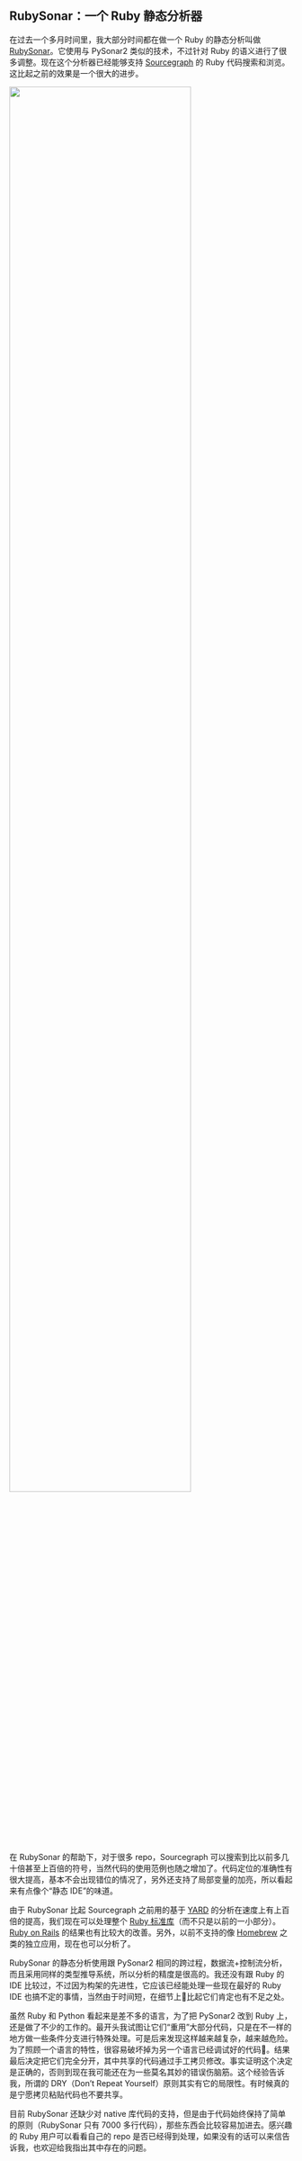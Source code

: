 <div class="inner">
<h2>RubySonar：一个 Ruby 静态分析器</h2>
<p>在过去一个多月时间里，我大部分时间都在做一个 Ruby 的静态分析叫做 <a href="https://github.com/yinwang0/rubysonar">RubySonar</a>。它使用与 PySonar2 类似的技术，不过针对 Ruby 的语义进行了很多调整。现在这个分析器已经能够支持 <a href="https://sourcegraph.com/github.com/rails/rails">Sourcegraph</a> 的 Ruby 代码搜索和浏览。这比起之前的效果是一个很大的进步。</p>
<p><a href="https://sourcegraph.com/github.com/jekyll/jekyll/symbols/ruby/gem/Jekyll/Command/$classmethods/globs">
<img src="http://www.yinwang.org/images/rubysonar1.gif" width="80%" />
</a></p>
<p>在 RubySonar 的帮助下，对于很多 repo，Sourcegraph 可以搜索到比以前多几十倍甚至上百倍的符号，当然代码的使用范例也随之增加了。代码定位的准确性有很大提高，基本不会出现错位的情况了，另外还支持了局部变量的加亮，所以看起来有点像个“静态 IDE”的味道。</p>
<p>由于 RubySonar 比起 Sourcegraph 之前用的基于 <a href="http://yardoc.org">YARD</a> 的分析在速度上有上百倍的提高，我们现在可以处理整个 <a href="https://sourcegraph.com/github.com/ruby/ruby">Ruby 标准库</a>（而不只是以前的一小部分）。<a href="https://sourcegraph.com/github.com/rails/rails">Ruby on Rails</a> 的结果也有比较大的改善。另外，以前不支持的像 <a href="https://sourcegraph.com/github.com/Homebrew/homebrew">Homebrew</a> 之类的独立应用，现在也可以分析了。</p>
<p>RubySonar 的静态分析使用跟 PySonar2 相同的跨过程，数据流+控制流分析，而且采用同样的类型推导系统，所以分析的精度是很高的。我还没有跟 Ruby 的 IDE 比较过，不过因为构架的先进性，它应该已经能处理一些现在最好的 Ruby IDE 也搞不定的事情，当然由于时间短，在细节上比起它们肯定也有不足之处。</p>
<p>虽然 Ruby 和 Python 看起来是差不多的语言，为了把 PySonar2 改到 Ruby 上，还是做了不少的工作的。最开头我试图让它们“重用”大部分代码，只是在不一样的地方做一些条件分支进行特殊处理。可是后来发现这样越来越复杂，越来越危险。为了照顾一个语言的特性，很容易破坏掉为另一个语言已经调试好的代码。结果最后决定把它们完全分开，其中共享的代码通过手工拷贝修改。事实证明这个决定是正确的，否则到现在我可能还在为一些莫名其妙的错误伤脑筋。这个经验告诉我，所谓的 DRY（Don’t Repeat Yourself）原则其实有它的局限性。有时候真的是宁愿拷贝粘贴代码也不要共享。</p>
<p>目前 RubySonar 还缺少对 native 库代码的支持，但是由于代码始终保持了简单的原则（RubySonar 只有 7000 多行代码），那些东西会比较容易加进去。感兴趣的 Ruby 用户可以看看自己的 repo 是否已经得到处理，如果没有的话可以来信告诉我，也欢迎给我指出其中存在的问题。</p>
</div>
    